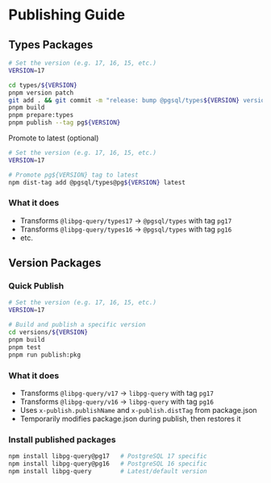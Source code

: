 # Publishing Guide

## Types Packages

```bash
# Set the version (e.g. 17, 16, 15, etc.)
VERSION=17

cd types/${VERSION}
pnpm version patch
git add . && git commit -m "release: bump @pgsql/types${VERSION} version"
pnpm build
pnpm prepare:types
pnpm publish --tag pg${VERSION}
```

Promote to latest (optional)

```bash
# Set the version (e.g. 17, 16, 15, etc.)
VERSION=17

# Promote pg${VERSION} tag to latest
npm dist-tag add @pgsql/types@pg${VERSION} latest
```

### What it does
- Transforms `@libpg-query/types17` → `@pgsql/types` with tag `pg17`
- Transforms `@libpg-query/types16` → `@pgsql/types` with tag `pg16`
- etc.

## Version Packages

### Quick Publish
```bash
# Set the version (e.g. 17, 16, 15, etc.)
VERSION=17

# Build and publish a specific version
cd versions/${VERSION}
pnpm build
pnpm test
pnpm run publish:pkg
```

### What it does
- Transforms `@libpg-query/v17` → `libpg-query` with tag `pg17`
- Transforms `@libpg-query/v16` → `libpg-query` with tag `pg16`
- Uses `x-publish.publishName` and `x-publish.distTag` from package.json
- Temporarily modifies package.json during publish, then restores it

### Install published packages
```bash
npm install libpg-query@pg17   # PostgreSQL 17 specific
npm install libpg-query@pg16   # PostgreSQL 16 specific
npm install libpg-query        # Latest/default version
```